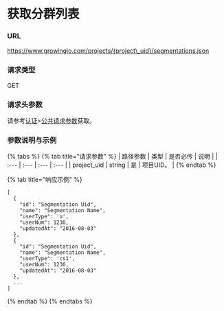 # 获取分群列表

### URL

https://www.growingio.com/projects/{project\_uid}/segmentations.json

### 请求类型

GET

### 请求头参数

请参考[认证](../../authenticate/)&gt;[公共请求参数](../../authenticate/head-parameter.md)获取。

### 参数说明与示例

{% tabs %}
{% tab title="请求参数" %}
| 路径参数 | 类型 | 是否必传 | 说明 |
| :--- | :--- | :--- | :--- |
| project\_uid | string | 是 | 项目UID。 |
{% endtab %}

{% tab title="响应示例" %}
```text
[
  {
    "id": "Segmentation Uid",
    "name": "Segmentation Name",
    "userType": 'u',
    "userNum": 1230,
    "updatedAt": "2016-08-03"
  },
  {
    "id": "Segmentation Uid",
    "name": "Segmentation Name",
    "userType": 'cs1',
    "userNum": 1230,
    "updatedAt": "2016-08-03"
  },
  ...
]
```
{% endtab %}
{% endtabs %}



